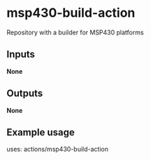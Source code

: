# msp430-build-action

Repository with a builder for MSP430 platforms

## Inputs

**None**

## Outputs

**None**

## Example usage

uses: actions/msp430-build-action